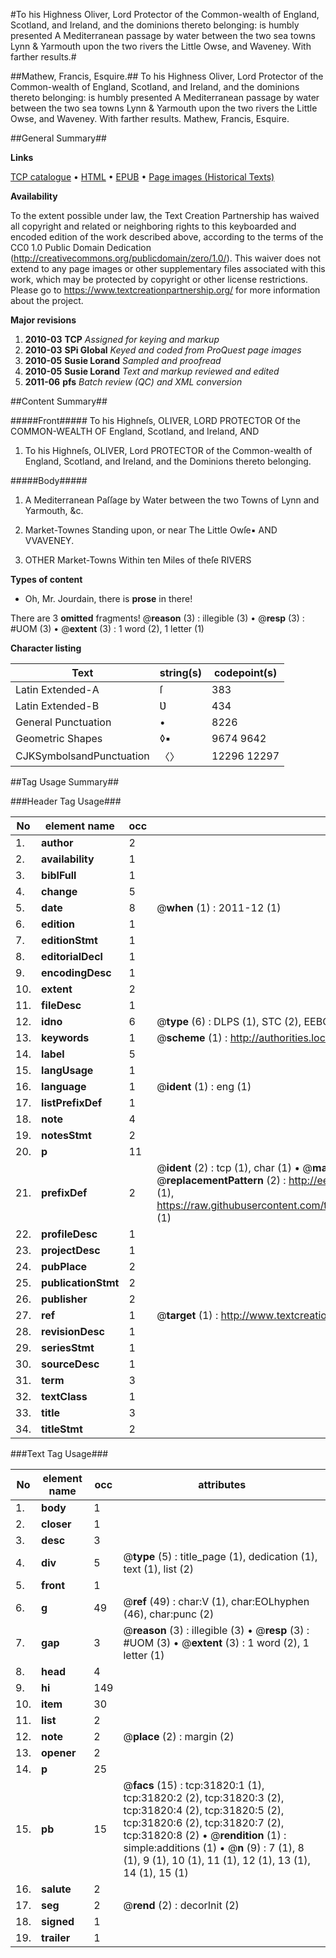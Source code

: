 #To his Highness Oliver, Lord Protector of the Common-wealth of England, Scotland, and Ireland, and the dominions thereto belonging: is humbly presented A Mediterranean passage by water between the two sea towns Lynn & Yarmouth upon the two rivers the Little Owse, and Waveney. With farther results.#

##Mathew, Francis, Esquire.##
To his Highness Oliver, Lord Protector of the Common-wealth of England, Scotland, and Ireland, and the dominions thereto belonging: is humbly presented A Mediterranean passage by water between the two sea towns Lynn & Yarmouth upon the two rivers the Little Owse, and Waveney. With farther results.
Mathew, Francis, Esquire.

##General Summary##

**Links**

[TCP catalogue](http://www.ota.ox.ac.uk/tcp/)  • 
[HTML](http://tei.it.ox.ac.uk/tcp/Texts-HTML/free/A50/A50267.html)  • 
[EPUB](http://tei.it.ox.ac.uk/tcp/Texts-EPUB/free/A50/A50267.epub) • 
[Page images (Historical Texts)](https://historicaltexts.jisc.ac.uk/eebo-99827402e)

**Availability**

To the extent possible under law, the Text Creation Partnership has waived all copyright and related or neighboring rights to this keyboarded and encoded edition of the work described above, according to the terms of the CC0 1.0 Public Domain Dedication (http://creativecommons.org/publicdomain/zero/1.0/). This waiver does not extend to any page images or other supplementary files associated with this work, which may be protected by copyright or other license restrictions. Please go to https://www.textcreationpartnership.org/ for more information about the project.

**Major revisions**

1. __2010-03__ __TCP__ *Assigned for keying and markup*
1. __2010-03__ __SPi Global__ *Keyed and coded from ProQuest page images*
1. __2010-05__ __Susie Lorand__ *Sampled and proofread*
1. __2010-05__ __Susie Lorand__ *Text and markup reviewed and edited*
1. __2011-06__ __pfs__ *Batch review (QC) and XML conversion*

##Content Summary##

#####Front#####
To his Highneſs, OLIVER, LORD PROTECTOR Of the COMMON-WEALTH OF England, Scotland, and Ireland, AND 
1. To his Highneſs, OLIVER, Lord PROTECTOR of the Common-wealth of England, Scotland, and Ireland, and the Dominions thereto belonging.

#####Body#####

1. A Mediterranean Paſſage by Water between the two Towns of Lynn and Yarmouth, &c.

1. Market-Townes Standing upon, or near The Little Owſe▪ AND VVAVENEY.

1. OTHER Market-Towns Within ten Miles of theſe RIVERS

**Types of content**

  * Oh, Mr. Jourdain, there is **prose** in there!

There are 3 **omitted** fragments! 
 @__reason__ (3) : illegible (3)  •  @__resp__ (3) : #UOM (3)  •  @__extent__ (3) : 1 word (2), 1 letter (1)

**Character listing**


|Text|string(s)|codepoint(s)|
|---|---|---|
|Latin Extended-A|ſ|383|
|Latin Extended-B|Ʋ|434|
|General Punctuation|•|8226|
|Geometric Shapes|◊▪|9674 9642|
|CJKSymbolsandPunctuation|〈〉|12296 12297|

##Tag Usage Summary##

###Header Tag Usage###

|No|element name|occ|attributes|
|---|---|---|---|
|1.|__author__|2||
|2.|__availability__|1||
|3.|__biblFull__|1||
|4.|__change__|5||
|5.|__date__|8| @__when__ (1) : 2011-12 (1)|
|6.|__edition__|1||
|7.|__editionStmt__|1||
|8.|__editorialDecl__|1||
|9.|__encodingDesc__|1||
|10.|__extent__|2||
|11.|__fileDesc__|1||
|12.|__idno__|6| @__type__ (6) : DLPS (1), STC (2), EEBO-CITATION (1), PROQUEST (1), VID (1)|
|13.|__keywords__|1| @__scheme__ (1) : http://authorities.loc.gov/ (1)|
|14.|__label__|5||
|15.|__langUsage__|1||
|16.|__language__|1| @__ident__ (1) : eng (1)|
|17.|__listPrefixDef__|1||
|18.|__note__|4||
|19.|__notesStmt__|2||
|20.|__p__|11||
|21.|__prefixDef__|2| @__ident__ (2) : tcp (1), char (1)  •  @__matchPattern__ (2) : ([0-9\-]+):([0-9IVX]+) (1), (.+) (1)  •  @__replacementPattern__ (2) : http://eebo.chadwyck.com/downloadtiff?vid=$1&page=$2 (1), https://raw.githubusercontent.com/textcreationpartnership/Texts/master/tcpchars.xml#$1 (1)|
|22.|__profileDesc__|1||
|23.|__projectDesc__|1||
|24.|__pubPlace__|2||
|25.|__publicationStmt__|2||
|26.|__publisher__|2||
|27.|__ref__|1| @__target__ (1) : http://www.textcreationpartnership.org/docs/. (1)|
|28.|__revisionDesc__|1||
|29.|__seriesStmt__|1||
|30.|__sourceDesc__|1||
|31.|__term__|3||
|32.|__textClass__|1||
|33.|__title__|3||
|34.|__titleStmt__|2||


###Text Tag Usage###

|No|element name|occ|attributes|
|---|---|---|---|
|1.|__body__|1||
|2.|__closer__|1||
|3.|__desc__|3||
|4.|__div__|5| @__type__ (5) : title_page (1), dedication (1), text (1), list (2)|
|5.|__front__|1||
|6.|__g__|49| @__ref__ (49) : char:V (1), char:EOLhyphen (46), char:punc (2)|
|7.|__gap__|3| @__reason__ (3) : illegible (3)  •  @__resp__ (3) : #UOM (3)  •  @__extent__ (3) : 1 word (2), 1 letter (1)|
|8.|__head__|4||
|9.|__hi__|149||
|10.|__item__|30||
|11.|__list__|2||
|12.|__note__|2| @__place__ (2) : margin (2)|
|13.|__opener__|2||
|14.|__p__|25||
|15.|__pb__|15| @__facs__ (15) : tcp:31820:1 (1), tcp:31820:2 (2), tcp:31820:3 (2), tcp:31820:4 (2), tcp:31820:5 (2), tcp:31820:6 (2), tcp:31820:7 (2), tcp:31820:8 (2)  •  @__rendition__ (1) : simple:additions (1)  •  @__n__ (9) : 7 (1), 8 (1), 9 (1), 10 (1), 11 (1), 12 (1), 13 (1), 14 (1), 15 (1)|
|16.|__salute__|2||
|17.|__seg__|2| @__rend__ (2) : decorInit (2)|
|18.|__signed__|1||
|19.|__trailer__|1||
